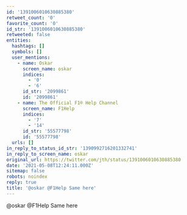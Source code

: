 ```yaml
---
id: '1391006010630885380'
retweet_count: '0'
favorite_count: '0'
id_str: '1391006010630885380'
retweeted: false
entities:
  hashtags: []
  symbols: []
  user_mentions:
    - name: Oskar
      screen_name: oskar
      indices:
        - '0'
        - '6'
      id_str: '2099861'
      id: '2099861'
    - name: The Official F1® Help Channel
      screen_name: F1Help
      indices:
        - '7'
        - '14'
      id_str: '55577798'
      id: '55577798'
  urls: []
in_reply_to_status_id_str: '1390992716201332741'
in_reply_to_screen_name: oskar
original_url: https://twitter.com/jth/status/1391006010630885380
date: '2021-05-08T12:24:11.000Z'
sitemap: false
robots: noindex
reply: true
title: '@oskar @F1Help Same here'
---
```


@oskar @F1Help Same here